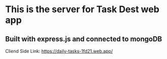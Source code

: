 # This is the server for Task Dest web app

## Built with express.js and connected to mongoDB

Cliend Side Link: https://daily-tasks-1fd21.web.app/
